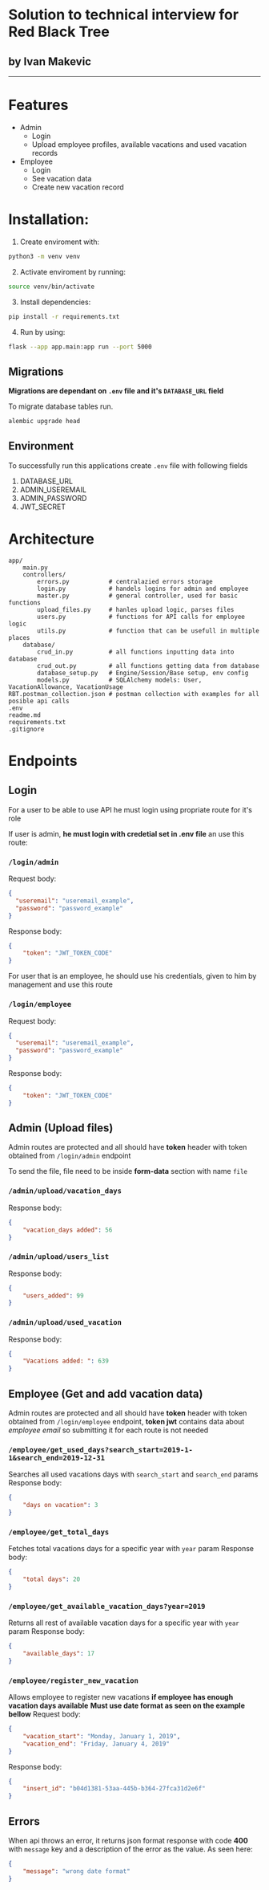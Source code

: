 # Solution to technical interview for Red Black Tree
## by Ivan Makevic

 ---

# Features
- Admin
    - Login
    - Upload employee profiles, available vacations and used vacation records
- Employee
    - Login
    - See vacation data
    - Create new vacation record


# Installation:

1. Create enviroment with:
```bash
python3 -m venv venv
```

2. Activate enviroment by running:
```bash
source venv/bin/activate
```

3. Install dependencies:
```bash
pip install -r requirements.txt
```

4. Run by using:
```bash
flask --app app.main:app run --port 5000
```

## Migrations
**Migrations are dependant on `.env` file and it's `DATABASE_URL` field**

To migrate database tables run.
```bash
alembic upgrade head
```

## Environment
To successfully run this applications create `.env` file with following fields
1. DATABASE_URL
2. ADMIN_USEREMAIL
3. ADMIN_PASSWORD
4. JWT_SECRET
# Architecture

```
app/
    main.py
    controllers/
        errors.py           # centralazied errors storage
        login.py            # handels logins for admin and employee
        master.py           # general controller, used for basic functions
        upload_files.py     # hanles upload logic, parses files 
        users.py            # functions for API calls for employee logic
        utils.py            # function that can be usefull in multiple places
    database/
        crud_in.py          # all functions inputting data into database
        crud_out.py         # all functions getting data from database
        database_setup.py   # Engine/Session/Base setup, env config
        models.py           # SQLAlchemy models: User, VacationAllowance, VacationUsage
RBT.postman_collection.json # postman collection with examples for all posible api calls
.env
readme.md
requirements.txt
.gitignore
```

# Endpoints

## Login
For a user to be able to use API he must login using propriate route for it's role

If user is admin, **he must login with credetial set in .env file** an use this route:
### ```/login/admin```
Request body:
```json
{
  "useremail": "useremail_example",
  "password": "password_example"
}
```

Response body:
```json
{
    "token": "JWT_TOKEN_CODE"
}
```

For user that is an employee, he should use his credentials, given to him by management and use this route
### ```/login/employee```
Request body:
```json
{
  "useremail": "useremail_example",
  "password": "password_example"
}
```

Response body:
```json
{
    "token": "JWT_TOKEN_CODE"
}
```

## Admin (Upload files)
Admin routes are protected and all should have **token** header with token obtained from `/login/admin` endpoint

To send the file, file need to be inside **form-data** section with name `file`

### ```/admin/upload/vacation_days```
Response body:
```json
{
    "vacation_days added": 56
}
```

### ```/admin/upload/users_list```
Response body:
```json
{
    "users_added": 99
}
```

### ```/admin/upload/used_vacation```
Response body:
```json
{
    "Vacations added: ": 639
}
```

## Employee (Get and add vacation data)
Admin routes are protected and all should have **token** header with token obtained from `/login/employee` endpoint, **token jwt** contains data about *employee email* so submitting it for each route is not needed

### ```/employee/get_used_days?search_start=2019-1-1&search_end=2019-12-31```
Searches all used vacations days with `search_start` and `search_end` params
Response body:
```json
{
    "days on vacation": 3
}
```

### ```/employee/get_total_days```
Fetches total vacations days for a specific year with `year` param
Response body:
```json
{
    "total days": 20
}
```

### ```/employee/get_available_vacation_days?year=2019```
Returns all rest of available vacation days for a specific year with `year` param
Response body:
```json
{
    "available_days": 17
}
```

### ```/employee/register_new_vacation```
Allows employee to register new vacations **if employee has enough vacation days available**
**Must use date format as seen on the example bellow**
Request body:
```json
{
    "vacation_start": "Monday, January 1, 2019",
    "vacation_end": "Friday, January 4, 2019"
}
```
Response body:
```json
{
    "insert_id": "b04d1381-53aa-445b-b364-27fca31d2e6f"
}
```

## Errors
When api throws an error, it returns json format response with code **400** with `message` key and a description of the error as the value. As seen here:
```json
{
    "message": "wrong date format"
}
```